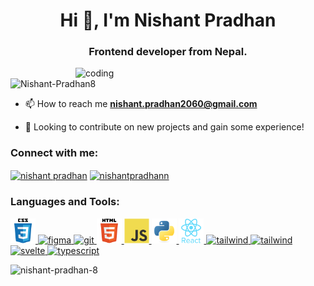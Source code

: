 <h1 align="center">Hi 👋, I'm Nishant Pradhan</h1>
<h3 align="center">Frontend developer from Nepal.</h3>
<img align="right" alt="coding" width="400" src = "https://img.freepik.com/free-vector/hand-drawn-web-developers_23-2148819604.jpg?t=st=1725368969~exp=1725372569~hmac=a415c1ae660a27bbe2740e52bb9f87c2873d087f988ed54a307aa604042ac446&w=996" >
<p align="left"> <img src="https://komarev.com/ghpvc/?username=Nishant-Pradhan8&label=Profile%20views&color=0e75b6&style=flat" alt="Nishant-Pradhan8" /> </p>

- 📫 How to reach me **nishant.pradhan2060@gmail.com**

- 👯 Looking to contribute on new projects and gain some experience!

<h3 align="left">Connect with me:</h3>
<p align="left">
<a href="https://www.facebook.com/nishant.pradhan.5264?mibextid=LQQJ4d" target="blank"><img align="center" src="https://raw.githubusercontent.com/rahuldkjain/github-profile-readme-generator/master/src/images/icons/Social/facebook.svg" alt="nishant pradhan" height="30" width="40" /></a>
<a href="https://instagram.com/nishantpradhann" target="blank"><img align="center" src="https://raw.githubusercontent.com/rahuldkjain/github-profile-readme-generator/master/src/images/icons/Social/instagram.svg" alt="nishantpradhann" height="30" width="40" /></a>
</p>

<h3 align="left">Languages and Tools:</h3>
<p align="left"> <a href="https://www.w3schools.com/css/" target="_blank" rel="noreferrer"> 
<img src="https://raw.githubusercontent.com/devicons/devicon/master/icons/css3/css3-original-wordmark.svg" alt="css3" width="40" height="40"/> </a> <a href="https://www.figma.com/" target="_blank" rel="noreferrer"> 
<img src="https://www.vectorlogo.zone/logos/figma/figma-icon.svg" alt="figma" width="40" height="40"/> </a> <a href="https://git-scm.com/" target="_blank" rel="noreferrer"> <img src="https://www.vectorlogo.zone/logos/git-scm/git-scm-icon.svg" alt="git" width="40" height="40"/> </a> <a href="https://www.w3.org/html/" target="_blank" rel="noreferrer"> <img src="https://raw.githubusercontent.com/devicons/devicon/master/icons/html5/html5-original-wordmark.svg" alt="html5" width="40" height="40"/> </a> <a href="https://developer.mozilla.org/en-US/docs/Web/JavaScript" target="_blank" rel="noreferrer"> <img src="https://raw.githubusercontent.com/devicons/devicon/master/icons/javascript/javascript-original.svg" alt="javascript" width="40" height="40"/> </a> <a href="https://www.python.org" target="_blank" rel="noreferrer"> <img src="https://raw.githubusercontent.com/devicons/devicon/master/icons/python/python-original.svg" alt="python" width="40" height="40"/> </a> <a href="https://reactjs.org/" target="_blank" rel="noreferrer"> <img src="https://raw.githubusercontent.com/devicons/devicon/master/icons/react/react-original-wordmark.svg" alt="react" width="40" height="40"/> </a> <a href="https://tailwindcss.com/" target="_blank" rel="noreferrer"> <img src="https://www.vectorlogo.zone/logos/tailwindcss/tailwindcss-icon.svg" alt="tailwind" width="40" height="40"/> 
<img src="https://www.vectorlogo.zone/logos/nextjs/nextjs-icon.svg" alt="tailwind" width="40" height="40"/>
  <img src="https://www.vectorlogo.zone/logos/sveltetechnology/sveltetechnology-icon.svg" alt="svelte" width="40" height="40"/>
   <img src="https://www.vectorlogo.zone/logos/typescriptlang/typescriptlang-icon.svg" alt="typescript" width="40" height="40"/>

  
</a> </p>

<p><img align="left" src="https://github-readme-stats.vercel.app/api/top-langs?username=nishant-pradhan-8&show_icons=true&locale=en&layout=compact" alt="nishant-pradhan-8" /></p>
